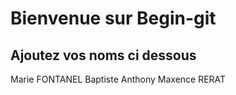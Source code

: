 # Bienvenue sur Begin-git

## Ajoutez vos noms ci dessous


Marie FONTANEL
Baptiste Anthony
Maxence RERAT

